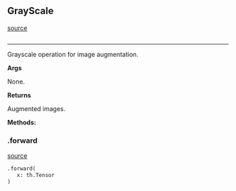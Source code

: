 #


## GrayScale
[source](https://github.com/RLE-Foundation/rllte/blob/main/rllte/xplore/augmentation/grayscale.py/#L6)
```python 

```


---
Grayscale operation for image augmentation.


**Args**

None.


**Returns**

Augmented images.


**Methods:**


### .forward
[source](https://github.com/RLE-Foundation/rllte/blob/main/rllte/xplore/augmentation/grayscale.py/#L19)
```python
.forward(
   x: th.Tensor
)
```

